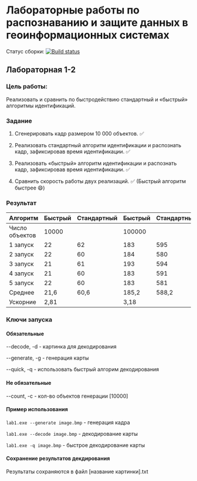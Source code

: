 # Лабораторные работы по распознаванию и защите данных в геоинформационных системах

Статус сборки: [![Build status](https://ci.appveyor.com/api/projects/status/fad8xlil0ylr8i99)](https://ci.appveyor.com/project/rozh1/rzdgis)

## Лабораторная 1-2

### Цель работы: 

Реализовать и сравнить по быстродействию стандартный и «быстрый» алгоритмы идентификаций.

### Задание

1. Сгенерировать кадр размером 10 000 объектов. :white_check_mark:

2. Реализовать стандартный алгоритм идентификации и распознать кадр, зафиксировав время идентификации. :white_check_mark:

3. Реализовать «быстрый» алгоритм идентификации и распознать кадр, зафиксировав время идентификации. :white_check_mark:

4. Сравнить скорость работы двух реализаций. :white_check_mark: (Быстрый алгоритм быстрее :smile:)

### Результат

| Алгоритм | Быстрый | Стандартный | Быстрый | Стандартный | Быстрый | Стандартный |
| -------- | -------- | -------- | -------- | -------- | -------- | -------- |
| Число объектов | 10000 | | 100000 | | 1000000 | |
|1 запуск | 22 | 62 | 183 | 595 | 1844 | 5776 |
|2 запуск | 22 | 60 | 184 | 580 | 1875 | 5830 |
|3 запуск | 21 | 61 | 193 | 594 | 1895 | 5868 |
|4 запуск | 21 | 60 | 183 | 591 | 1889 | 6178 |
|5 запуск | 22 | 60 | 183 | 581 | 2186 | 6174 |
|Среднее | 21,6 | 60,6 | 185,2 | 588,2 | 1937,8 | 5965,2 |
|Ускорние | 2,81 | |  3,18 | |  3,08 | | 


### Ключи запуска

#### Обязательные

--decode, -d    - картинка для декодирования

--generate, -g  - генерация карты

--quick, -q     - использовать быстрый алгорим декодирования

#### Не обязательные

--count, -c     - кол-во объектов генерации [10000]

#### Пример использования

`lab1.exe --generate image.bmp` - генерация кадра

`lab1.exe --decode image.bmp` - декодирование карты

`lab1.exe -q image.bmp` - быстрое декодирование карты

#### Сохранение результатов декдирования
Результаты сохраняются в файл [название картинки].txt